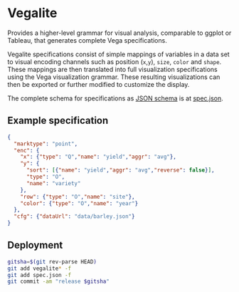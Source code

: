 # Vegalite

Provides a higher-level grammar for visual analysis, comparable to ggplot or Tableau, that generates complete Vega specifications.

Vegalite specifications consist of simple mappings of variables in a data set to visual encoding channels such as position (`x`,`y`), `size`, `color` and `shape`. These mappings are then translated into full visualization specifications using the Vega visualization grammar. These resulting visualizations can then be exported or further modified to customize the display.

The complete schema for specifications as [JSON schema](http://json-schema.org/) is at [spec.json](https://uwdata.github.io/vegalite/spec.json).

## Example specification

```json
{
  "marktype": "point",
  "enc": {
    "x": {"type": "Q","name": "yield","aggr": "avg"},
    "y": {
      "sort": [{"name": "yield","aggr": "avg","reverse": false}],
      "type": "O",
      "name": "variety"
    },
    "row": {"type": "O","name": "site"},
    "color": {"type": "O","name": "year"}
  },
  "cfg": {"dataUrl": "data/barley.json"}
}
```

## Deployment

```sh
gitsha=$(git rev-parse HEAD)
git add vegalite* -f
git add spec.json -f
git commit -am "release $gitsha"
```

